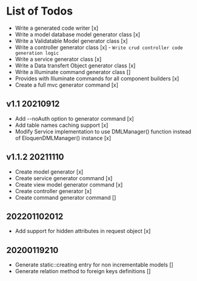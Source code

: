 # List of Todos

- Write a generated code writer [x]
- Write a model database model generator class [x]
- Write a Validatable Model generator class [x]
- Write a controller generator class [x] - `Write crud controller code generation logic`
- Write a service generator class [x]
- Write a Data transfert Object generator class [x]
- Write a Illuminate command generator class []
- Provides with Illuminate commands for all component builders [x]
- Create a full mvc generator command [x]

## v1.1 20210912

- Add --noAuth option to generator command [x]
- Add table names caching support [x]
- Modify Service implementation to use DMLManager() function instead of EloquenDMLManager() instance [x]

## v1.1.2 20211110

- Create model generator [x]
- Create service generator command [x]
- Create view model generator command [x]
- Create controller generator [x]
- Create command generator command []

## 202201102012

- Add support for hidden attributes in request object [x]

## 20200119210

- Generate static::creating entry for non incrementable models []
- Generate relation method to foreign keys definitions []
